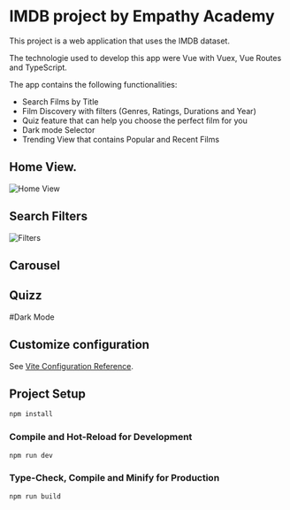 # IMDB project by Empathy Academy
This project is a web application that uses the IMDB dataset.

The technologie used to develop this app were Vue with Vuex, Vue Routes and TypeScript.

The app contains the following functionalities:
+ Search Films by Title
+ Film Discovery with filters (Genres, Ratings, Durations and Year)
+ Quiz feature that can help you choose the perfect film for you
+ Dark mode Selector
+ Trending View that contains Popular and Recent Films



## Home View.

![Home View](https://media.giphy.com/media/Fxu7FWJsPsmCdlLIFb/giphy.gif)

## Search Filters
![Filters](https://media.giphy.com/media/1GCaqRso7fl3cOQmGx/giphy.gif)

## Carousel

## Quizz

#Dark Mode


## Customize configuration

See [Vite Configuration Reference](https://vitejs.dev/config/).

## Project Setup

```sh
npm install
```

### Compile and Hot-Reload for Development

```sh
npm run dev
```

### Type-Check, Compile and Minify for Production

```sh
npm run build
```
